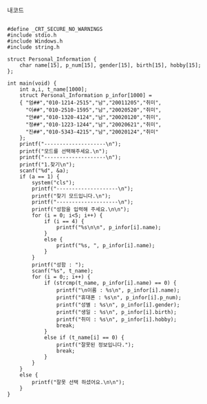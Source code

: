 
내코드
<pre><code>
#define _CRT_SECURE_NO_WARNINGS
#include stdio.h
#include Windows.h
#include string.h

struct Personal_Information {
	char name[15], p_num[15], gender[15], birth[15], hobby[15];
};

int main(void) {
	int a,i, t_name[1000];
	struct Personal_Information p_infor[1000] = 
	{ "엄##","010-1214-2515","남","20011205","취미",
	  "이##","010-2510-1595","남","20020520","취미",
	  "안##","010-1320-4124","남","20020120","취미",
	  "정##","010-1223-1244","남","20020621","취미",
	  "진##","010-5343-4215","남","20020124","취미"
	};
	printf("--------------------\n");
	printf("모드를 선택해주세요.\n");
	printf("--------------------\n");
	printf("1.찾기\n");
	scanf("%d", &a);
	if (a == 1) {
		system("cls");
		printf("--------------------\n");
		printf("찾기 모드입니다.\n");
		printf("--------------------\n");
		printf("성함을 입력해 주세요.\n\n");
		for (i = 0; i<5; i++) {
			if (i == 4) {
				printf("%s\n\n", p_infor[i].name);
			}
			else {
				printf("%s, ", p_infor[i].name);
			}
		}
		printf("성함 : ");
		scanf("%s", t_name);
		for (i = 0;; i++) {
			if (strcmp(t_name, p_infor[i].name) == 0) {
				printf("\n이름 : %s\n", p_infor[i].name);
				printf("휴대폰 : %s\n", p_infor[i].p_num);
				printf("성별 : %s\n", p_infor[i].gender);
				printf("생일 : %s\n", p_infor[i].birth);
				printf("취미 : %s\n", p_infor[i].hobby);
				break;
			}
			else if (t_name[i] == 0) {
				printf("잘못된 정보입니다.");
				break;
			}
		}
	}
	else {
		printf("잘못 선택 하셨어요.\n\n");
	}
}
</code></pre>
